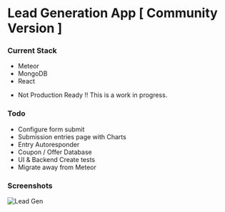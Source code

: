 # Lead Generation App [ Community Version ]

### Current Stack

- Meteor
- MongoDB
- React


* Not Production Ready !!
This is a work in progress.

### Todo

- Configure form submit
- Submission entries page with Charts
- Entry Autoresponder
- Coupon / Offer Database
- UI & Backend Create tests
- Migrate away from Meteor

### Screenshots

 ![Lead Gen](https://s23.postimg.org/qdk4cxsaj/leadgen_cropped2.png)
